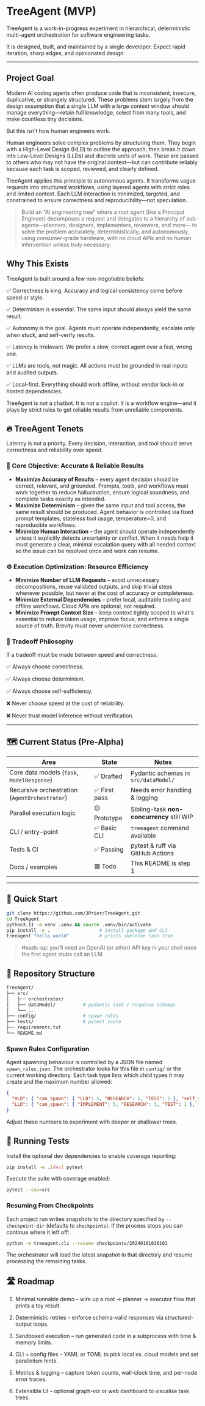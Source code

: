 # TreeAgent (MVP)

TreeAgent is a work-in-progress experiment in hierarchical, deterministic multi-agent orchestration for software engineering tasks.

It is designed, built, and maintained by a single developer. Expect rapid iteration, sharp edges, and opinionated design.

---

## Project Goal

Modern AI coding agents often produce code that is inconsistent, insecure, duplicative, or strangely structured. These problems stem largely from the design assumption that a single LLM with a large context window should manage everything—retain full knowledge, select from many tools, and make countless tiny decisions.

But this isn't how human engineers work.

Human engineers solve complex problems by structuring them. They begin with a High-Level Design (HLD) to outline the approach, then break it down into Low-Level Designs (LLDs) and discrete units of work. These are passed to others who may not have the original context—but can contribute reliably because each task is scoped, reviewed, and clearly defined.

TreeAgent applies this principle to autonomous agents. It transforms vague requests into structured workflows, using layered agents with strict roles and limited context. Each LLM interaction is minimized, targeted, and constrained to ensure correctness and reproducibility—not speculation.

> Build an “AI engineering tree” where a root agent (like a Principal Engineer) decomposes a request and delegates to a hierarchy of sub-agents—planners, designers, implementers, reviewers, and more— to solve the problem accurately, deterministically, and autonomously, using consumer-grade hardware, with no cloud APIs and no human intervention unless truly necessary.

## Why This Exists

TreeAgent is built around a few non-negotiable beliefs:

✅ Correctness is king. Accuracy and logical consistency come before speed or style.

✅ Determinism is essential. The same input should always yield the same result.

✅ Autonomy is the goal. Agents must operate independently, escalate only when stuck, and self-verify results.

✅ Latency is irrelevant. We prefer a slow, correct agent over a fast, wrong one.

✅ LLMs are tools, not magic. All actions must be grounded in real inputs and audited outputs.

✅ Local-first. Everything should work offline, without vendor lock-in or hosted dependencies.

TreeAgent is not a chatbot. It is not a copilot. It is a workflow engine—and it plays by strict rules to get reliable results from unreliable components.

## 🔥 TreeAgent Tenets

Latency is not a priority. Every decision, interaction, and tool should serve correctness and reliability over speed.

### 🧠 Core Objective: Accurate & Reliable Results
- **Maximize Accuracy of Results** – every agent decision should be correct, relevant, and grounded. Prompts, tools, and workflows must work together to reduce hallucination, ensure logical soundness, and complete tasks exactly as intended.
- **Maximize Determinism** – given the same input and tool access, the same result should be produced. Agent behavior is controlled via fixed prompt templates, stateless tool usage, temperature=0, and reproducible workflows.
- **Minimize Human Interaction** – the agent should operate independently unless it explicitly detects uncertainty or conflict. When it needs help it must generate a clear, minimal escalation query with all needed context so the issue can be resolved once and work can resume.

### ⚙️ Execution Optimization: Resource Efficiency
- **Minimize Number of LLM Requests** – avoid unnecessary decompositions, reuse validated outputs, and skip trivial steps whenever possible, but never at the cost of accuracy or completeness.
- **Minimize External Dependencies** – prefer local, auditable tooling and offline workflows. Cloud APIs are optional, not required.
- **Minimize Prompt Context Size** – keep context tightly scoped to what's essential to reduce token usage, improve focus, and enforce a single source of truth. Brevity must never undermine correctness.

### 🧭 Tradeoff Philosophy
If a tradeoff must be made between speed and correctness:

✅ Always choose correctness.

✅ Always choose determinism.

✅ Always choose self-sufficiency.

❌ Never choose speed at the cost of reliability.

❌ Never trust model inference without verification.

---

## 🗺️ Current Status (Pre-Alpha)

| Area            | State | Notes |
|-----------------|-------|-------|
| Core data models (`Task`, `ModelResponse`) | ✅ Drafted | Pydantic schemas in `src/dataModel/` |
| Recursive orchestration (`AgentOrchestrator`)           | ✅ First pass | Needs error handling & logging |
| Parallel execution logic                                | 🟡 Prototype | Sibling-task **non-concurrency** still WIP |
| CLI / entry-point                                      | ✅ Basic CLI | `treeagent` command available |
| Tests & CI                                             | ✅ Passing | pytest & ruff via GitHub Actions |
| Docs / examples                                        | 🟥 Todo | This README is step 1 |

---

## 🚀 Quick Start

```bash
git clone https://github.com/JPrier/TreeAgent.git
cd TreeAgent
python3.11 -m venv .venv && source .venv/bin/activate
pip install -e .                  # install package and CLI
treeagent "hello world"           # prints skeleton task tree
```

> Heads-up: you’ll need an OpenAI (or other) API key in your shell once the first agent stubs call an LLM.


## 🧮 Repository Structure
```bash
TreeAgent/
├── src/
│   ├── orchestrator/
│   ├── dataModel/          # pydantic task / response schemas
│   └── ...
├── config/                 # spawn rules
├── tests/                  # pytest suite
├── requirements.txt
└── README.md
```

### Spawn Rules Configuration

Agent spawning behaviour is controlled by a JSON file named
`spawn_rules.json`. The orchestrator looks for this file in `config/` or the
current working directory. Each task type lists which child types it may
create and the maximum number allowed:

```json
{
  "HLD": { "can_spawn": { "LLD": 5, "RESEARCH": 5, "TEST": 1 }, "self_spawn": false },
  "LLD": { "can_spawn": { "IMPLEMENT": 5, "RESEARCH": 3, "TEST": 1 }, "self_spawn": false }
}
```

Adjust these numbers to experiment with deeper or shallower trees.

## 🧪 Running Tests

Install the optional dev dependencies to enable coverage reporting:

```bash
pip install -e .[dev] pytest
```

Execute the suite with coverage enabled:

```bash
pytest --cov=src
```

### Resuming From Checkpoints

Each project run writes snapshots to the directory specified by
`--checkpoint-dir` (defaults to `checkpoints`). If the process stops you can
continue where it left off:

```bash
python -m treeagent.cli --resume checkpoints/20240101010101
```

The orchestrator will load the latest snapshot in that directory and resume
processing the remaining tasks.

## 🛣️ Roadmap
1. Minimal runnable demo – wire up a root → planner → executor flow that prints a toy result.

2. Deterministic retries – enforce schema-valid responses via structured-output loops.

3. Sandboxed execution – run generated code in a subprocess with time & memory limits.

4. CLI + config files – YAML or TOML to pick local vs. cloud models and set parallelism hints.

5. Metrics & logging – capture token counts, wall-clock time, and per-node error traces.

6. Extensible UI – optional graph-viz or web dashboard to visualise task trees.
